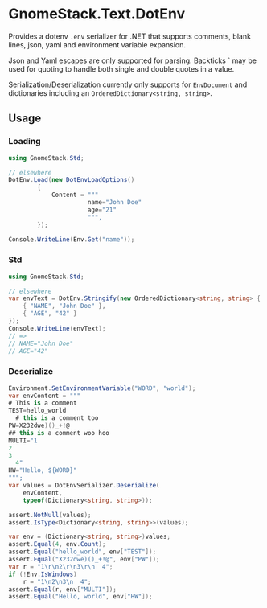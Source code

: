 # GnomeStack.Text.DotEnv

Provides a dotenv `.env` serializer for .NET that supports
comments, blank lines, json, yaml and environment variable expansion.

Json and Yaml escapes are only supported for parsing. Backticks \` may
be used for quoting to handle both single and double quotes in a value.

Serialization/Deserialization currently only supports for `EnvDocument` 
and dictionaries including an `OrderedDictionary<string, string>`.

## Usage

### Loading

```csharp
using GnomeStack.Std;

// elsewhere
DotEnv.Load(new DotEnvLoadOptions()
        {
            Content = """
                      name="John Doe"
                      age="21"
                      """,
        });

Console.WriteLine(Env.Get("name"));
```

### Std

```csharp
using GnomeStack.Std;

// elsewhere 
var envText = DotEnv.Stringify(new OrderedDictionary<string, string> {
    { "NAME", "John Doe" },
    { "AGE", "42" }
});
Console.WriteLine(envText);
// => 
// NAME="John Doe"
// AGE="42"
```

### Deserialize

```csharp
Environment.SetEnvironmentVariable("WORD", "world");
var envContent = """
# This is a comment
TEST=hello_world
  # this is a comment too
PW=X232dwe)()_+!@
## this is a comment woo hoo
MULTI="1
2
3
  4"
HW="Hello, ${WORD}"
""";
var values = DotEnvSerializer.Deserialize(
    envContent,
    typeof(Dictionary<string, string>));

assert.NotNull(values);
assert.IsType<Dictionary<string, string>>(values);

var env = (Dictionary<string, string>)values;
assert.Equal(4, env.Count);
assert.Equal("hello_world", env["TEST"]);
assert.Equal("X232dwe)()_+!@", env["PW"]);
var r = "1\r\n2\r\n3\r\n  4";
if (!Env.IsWindows)
    r = "1\n2\n3\n  4";
assert.Equal(r, env["MULTI"]);
assert.Equal("Hello, world", env["HW"]);
```